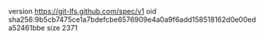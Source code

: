 version https://git-lfs.github.com/spec/v1
oid sha256:9b5cb7475ce1a7bdefcbe6576909e4a0a9f6add158518162d0e00eda52461bbe
size 2371
